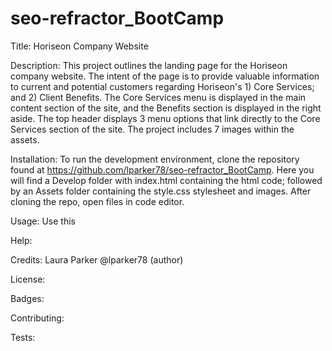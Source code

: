 # seo-refractor_BootCamp

Title: Horiseon Company Website

Description: 
    This project outlines the landing page for the Horiseon company website. The intent of the page is to provide valuable information to current and potential customers regarding Horiseon's 1) Core Services; and 2) Client Benefits.
    The Core Services menu is displayed in the main content section of the site, and the Benefits section is displayed in the right aside. The top header displays 3 menu options that link directly to the Core Services section of the site. The project includes 7 images within the assets.

Installation:
    To run the development environment, clone the repository found at https://github.com/lparker78/seo-refractor_BootCamp. Here you will find a Develop folder with index.html containing the html code; followed by an Assets folder containing the style.css stylesheet and images. After cloning the repo, open files in code editor.

Usage:
    Use this 

Help:

Credits: Laura Parker @lparker78 (author)

License:

Badges:

Contributing:

Tests:


   
